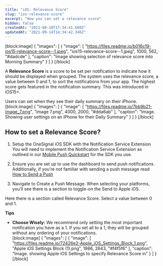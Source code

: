 ```yaml
---
title: "iOS: Relevance Score"
slug: "ios-relevance-score"
excerpt: "How you can set a relevance score"
hidden: false
createdAt: "2021-08-10T17:34:41.609Z"
updatedAt: "2021-09-14T14:34:42.346Z"
---
```

[block:image]
{
  "images": [
    {
      "image": [
        "https://files.readme.io/b016c19-ios15-relevance-score--1.jpeg",
        "ios15-relevance-score--1.jpeg",
        1000,
        562,
        "#dadcde"
      ],
      "caption": "Image showing selection of relevance score into Morning Summary"
    }
  ]
}
[/block]

A **Relevance Score** is a score to be set per notification to indicate how it should be displayed when grouped. The system uses the relevance score, a value between 0 and 1, to sort the notifications from your app. The highest score gets featured in the notification summary. This was introduced in iOS15+.

Users can set when they see their daily summary on their iPhone. 
[block:image]
{
  "images": [
    {
      "image": [
        "https://files.readme.io/7bb9b21-image_7.png",
        "image 7.png",
        4000,
        2000,
        "#dda6ab"
      ],
      "caption": "Image. Showing user settings on an iPhone for their Daily Summary"
    }
  ]
}
[/block]
## How to set a Relevance Score?

1. Setup the OneSignal iOS SDK with the Notification Service Extension
You will need to implement the Notification Service Extension as outlined in our [Mobile Push Quickstart](doc:mobile-sdk-setup) for the SDK you use.

2. Ensure you are set up to use the dashboard to send push notifications. Additionally, if you’re not familiar with sending a push message read [How to Send a Push](doc:sending-notifications)

3. Navigate to Create a Push Message. When selecting your platforms, you’ll see there is a section to toggle-on the Send to Apple iOS.

Here there is a section called Relevance Score. Select a value between 0 and 1. 


**Tips**
* **Choose Wisely:** We recommend only setting the most important notification you have as a 1. If you set all to a 1, they will be grouped without any ordering of your notifications.  
[block:image]
{
  "images": [
    {
      "image": [
        "https://files.readme.io/72426e2-Apple_iOS_Settings_Block_1.png",
        "Apple iOS Settings Block (1).png",
        1986,
        2643,
        "#f4f5f6"
      ],
      "caption": "Image. showing Apple iOS Settings to specify Relevance Score in"
    }
  ]
}
[/block]
